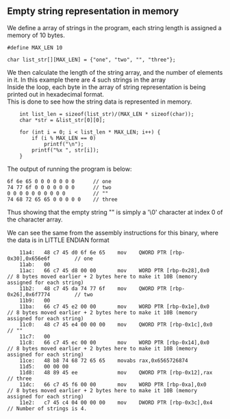 ## Empty string representation in memory 

We define a array of strings in the program, each string length is assigned a memory of 10 bytes. <br>
```
#define MAX_LEN 10

char list_str[][MAX_LEN] = {"one", "two", "", "three"};
```

We then calculate the length of the string array, and the number of elements in it. In this example there are 4 such strings in the array <br>
Inside the loop, each byte in the array of string representation is being printed out in hexadecimal format. <br>
This is done to see how the string data is represented in memory. <br>

```
	int list_len = sizeof(list_str)/(MAX_LEN * sizeof(char));
	char *str = &list_str[0][0];

	for (int i = 0; i < list_len * MAX_LEN; i++) {
		if (i % MAX_LEN == 0)
			printf("\n");
		printf("%x ", str[i]);
	}

```

The output of running the program is below: <br>
```
6f 6e 65 0 0 0 0 0 0 0		// one
74 77 6f 0 0 0 0 0 0 0 		// two
0 0 0 0 0 0 0 0 0 0 		// ""
74 68 72 65 65 0 0 0 0 0	// three
```
Thus showing that the empty string "" is simply a '\0' character at index 0 of the character array. <br>

We can see the same from the assembly instructions for this binary, where the data is in LITTLE ENDIAN format <br>
```
	11a4:	48 c7 45 d0 6f 6e 65 	mov    QWORD PTR [rbp-0x30],0x656e6f		// one 
    11ab:	00 
    11ac:	66 c7 45 d8 00 00    	mov    WORD PTR [rbp-0x28],0x0				// 8 bytes moved earlier + 2 bytes here to make it 10B (memory assigned for each string)
    11b2:	48 c7 45 da 74 77 6f 	mov    QWORD PTR [rbp-0x26],0x6f7774		// two
    11b9:	00 
    11ba:	66 c7 45 e2 00 00    	mov    WORD PTR [rbp-0x1e],0x0				// 8 bytes moved earlier + 2 bytes here to make it 10B (memory assigned for each string)
    11c0:	48 c7 45 e4 00 00 00 	mov    QWORD PTR [rbp-0x1c],0x0				// ""
    11c7:	00 
    11c8:	66 c7 45 ec 00 00    	mov    WORD PTR [rbp-0x14],0x0				// 8 bytes moved earlier + 2 bytes here to make it 10B (memory assigned for each string)
    11ce:	48 b8 74 68 72 65 65 	movabs rax,0x6565726874
    11d5:	00 00 00 
    11d8:	48 89 45 ee          	mov    QWORD PTR [rbp-0x12],rax				// three
    11dc:	66 c7 45 f6 00 00    	mov    WORD PTR [rbp-0xa],0x0				// 8 bytes moved earlier + 2 bytes here to make it 10B (memory assigned for each string)
    11e2:	c7 45 c4 04 00 00 00 	mov    DWORD PTR [rbp-0x3c],0x4				// Number of strings is 4.

```
